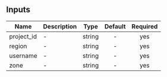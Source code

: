 ## Inputs

| Name | Description | Type | Default | Required |
|------|-------------|:----:|:-----:|:-----:|
| project_id | - | string | - | yes |
| region | - | string | - | yes |
| username | - | string | - | yes |
| zone | - | string | - | yes |
